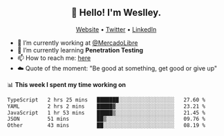 <h2 align="center">👋 Hello! I'm Weslley.</h2>
<p align="center">
  <a href="http://weslleyneri.com.br">Website</a> •
  <a href="https://twitter.com/Weslley_Neri">Twitter</a> •
  <a href="https://www.linkedin.com/in/weslley-neri-3658908b">LinkedIn</a>
</p>


- 🔭 I’m currently working at [@MercadoLibre](https://github.com/mercadolibre)
- 🌱 I’m currently learning **Penetration Testing**
- 📫 How to reach me: [here](mailto:weslley39@gmail.com)
- ☁️ Quote of the moment: "Be good at something, get good or give up"

📊 **This week I spent my time working on**
<!--START_SECTION:waka-->

```txt
TypeScript   2 hrs 25 mins   ███████░░░░░░░░░░░░░░░░░░   27.60 %
YAML         2 hrs 2 mins    █████▓░░░░░░░░░░░░░░░░░░░   23.21 %
JavaScript   1 hr 53 mins    █████▒░░░░░░░░░░░░░░░░░░░   21.45 %
JSON         51 mins         ██▒░░░░░░░░░░░░░░░░░░░░░░   09.76 %
Other        43 mins         ██░░░░░░░░░░░░░░░░░░░░░░░   08.19 %
```

<!--END_SECTION:waka-->

<!-- Inspired by https://github.com/gruselhaus/gruselhaus -->